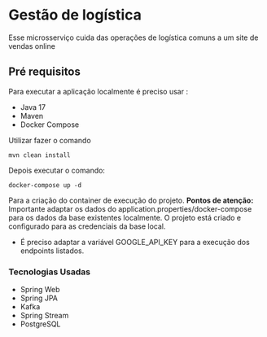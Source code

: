 # Gestão de logística 
Esse microsserviço cuida das operações de logística comuns a um site de vendas online


## Pré requisitos

Para executar a aplicação localmente é preciso usar :

-   Java 17
-   Maven
- Docker Compose 


Utilizar fazer o comando

```
mvn clean install 

```
Depois executar o comando: 

    docker-compose up -d 

Para a criação do container de execução do projeto. 
**Pontos de atenção:**  Importante adaptar os dados do application.properties/docker-compose para os dados da base existentes localmente. O projeto está criado e configurado para as credenciais da base local.
 

 - É preciso adaptar a variável GOOGLE_API_KEY para a execução dos endpoints listados. 

### Tecnologias Usadas

-   Spring Web
-   Spring JPA
-   Kafka
-  Spring Stream 
-   PostgreSQL
